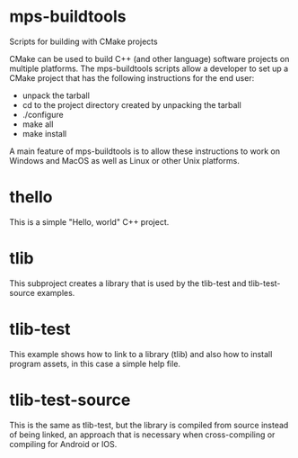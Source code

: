 # mps-buildtools
Scripts for building with CMake projects


CMake can be used to build C++ (and other language) software
projects on multiple platforms. The mps-buildtools scripts
allow a developer to set up a CMake project that has the
following instructions for the end user:

- unpack the tarball
- cd to the project directory created by unpacking the tarball
- ./configure
- make all
- make install

A main feature of mps-buildtools is to allow these instructions
to work on Windows and MacOS as well as Linux or other Unix
platforms.

# thello

 This is a simple "Hello, world" C++ project.

# tlib

 This subproject creates a library that is used by
 the tlib-test and tlib-test-source examples.

# tlib-test

 This example shows how to link to a library (tlib) and
 also how to install program assets, in this case
 a simple help file.

# tlib-test-source

 This is the same as tlib-test, but the library is compiled
 from source instead of being linked, an approach that is
 necessary when cross-compiling or compiling for Android or
 IOS.



